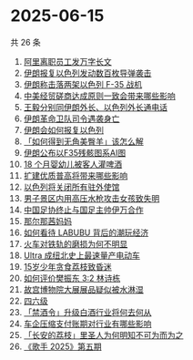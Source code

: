 # 2025-06-15

共 26 条

<!-- BEGIN ZHIHUSEARCH -->
<!-- 最后更新时间 Sun Jun 15 2025 11:22:54 GMT+0800 (China Standard Time) -->

1. [阿里离职员工发万字长文](https://www.zhihu.com/search?q=%E9%98%BF%E9%87%8C%E7%A6%BB%E8%81%8C%E5%91%98%E5%B7%A5%E5%8F%91%E4%B8%87%E5%AD%97%E9%95%BF%E6%96%87)
1. [伊朗报复以色列发动数百枚导弹袭击](https://www.zhihu.com/search?q=%E4%BC%8A%E6%9C%97%E6%8A%A5%E5%A4%8D%E4%BB%A5%E8%89%B2%E5%88%97%E5%8F%91%E5%8A%A8%E6%95%B0%E7%99%BE%E6%9E%9A%E5%AF%BC%E5%BC%B9%E8%A2%AD%E5%87%BB)
1. [伊朗称击落两架以色列 F-35 战机](https://www.zhihu.com/search?q=%E4%BC%8A%E6%9C%97%E7%A7%B0%E5%87%BB%E8%90%BD%E4%B8%A4%E6%9E%B6%E4%BB%A5%E8%89%B2%E5%88%97%20F-35%20%E6%88%98%E6%9C%BA)
1. [中美经贸磋商达成原则一致会带来哪些影响](https://www.zhihu.com/search?q=%E4%B8%AD%E7%BE%8E%E7%BB%8F%E8%B4%B8%E7%A3%8B%E5%95%86%E8%BE%BE%E6%88%90%E5%8E%9F%E5%88%99%E4%B8%80%E8%87%B4%E4%BC%9A%E5%B8%A6%E6%9D%A5%E5%93%AA%E4%BA%9B%E5%BD%B1%E5%93%8D)
1. [王毅分别同伊朗外长、以色列外长通电话](https://www.zhihu.com/search?q=%E7%8E%8B%E6%AF%85%E5%88%86%E5%88%AB%E5%90%8C%E4%BC%8A%E6%9C%97%E5%A4%96%E9%95%BF%E3%80%81%E4%BB%A5%E8%89%B2%E5%88%97%E5%A4%96%E9%95%BF%E9%80%9A%E7%94%B5%E8%AF%9D)
1. [伊朗革命卫队司令遇袭身亡](https://www.zhihu.com/search?q=%E4%BC%8A%E6%9C%97%E9%9D%A9%E5%91%BD%E5%8D%AB%E9%98%9F%E5%8F%B8%E4%BB%A4%E9%81%87%E8%A2%AD%E8%BA%AB%E4%BA%A1)
1. [伊朗会如何报复以色列](https://www.zhihu.com/search?q=%E4%BC%8A%E6%9C%97%E4%BC%9A%E5%A6%82%E4%BD%95%E6%8A%A5%E5%A4%8D%E4%BB%A5%E8%89%B2%E5%88%97)
1. [「如何得到无角美臀羊」该怎么解](https://www.zhihu.com/search?q=%E3%80%8C%E5%A6%82%E4%BD%95%E5%BE%97%E5%88%B0%E6%97%A0%E8%A7%92%E7%BE%8E%E8%87%80%E7%BE%8A%E3%80%8D%E8%AF%A5%E6%80%8E%E4%B9%88%E8%A7%A3)
1. [伊朗公布以F35残骸图系AI图](https://www.zhihu.com/search?q=%E4%BC%8A%E6%9C%97%E5%85%AC%E5%B8%83%E4%BB%A5F35%E6%AE%8B%E9%AA%B8%E5%9B%BE%E7%B3%BBAI%E5%9B%BE)
1. [18 个月婴幼儿被客人灌啤酒](https://www.zhihu.com/search?q=18%20%E4%B8%AA%E6%9C%88%E5%A9%B4%E5%B9%BC%E5%84%BF%E8%A2%AB%E5%AE%A2%E4%BA%BA%E7%81%8C%E5%95%A4%E9%85%92)
1. [扩建优质普高将带来哪些影响](https://www.zhihu.com/search?q=%E6%89%A9%E5%BB%BA%E4%BC%98%E8%B4%A8%E6%99%AE%E9%AB%98%E5%B0%86%E5%B8%A6%E6%9D%A5%E5%93%AA%E4%BA%9B%E5%BD%B1%E5%93%8D)
1. [以色列将关闭所有驻外使馆](https://www.zhihu.com/search?q=%E4%BB%A5%E8%89%B2%E5%88%97%E5%B0%86%E5%85%B3%E9%97%AD%E6%89%80%E6%9C%89%E9%A9%BB%E5%A4%96%E4%BD%BF%E9%A6%86)
1. [男子景区内用高压水枪攻击女孩致失明](https://www.zhihu.com/search?q=%E7%94%B7%E5%AD%90%E6%99%AF%E5%8C%BA%E5%86%85%E7%94%A8%E9%AB%98%E5%8E%8B%E6%B0%B4%E6%9E%AA%E6%94%BB%E5%87%BB%E5%A5%B3%E5%AD%A9%E8%87%B4%E5%A4%B1%E6%98%8E)
1. [中国足协终止与国足主帅伊万合作](https://www.zhihu.com/search?q=%E4%B8%AD%E5%9B%BD%E8%B6%B3%E5%8D%8F%E7%BB%88%E6%AD%A2%E4%B8%8E%E5%9B%BD%E8%B6%B3%E4%B8%BB%E5%B8%85%E4%BC%8A%E4%B8%87%E5%90%88%E4%BD%9C)
1. [那尔那茜妈妈](https://www.zhihu.com/search?q=%E9%82%A3%E5%B0%94%E9%82%A3%E8%8C%9C%E5%A6%88%E5%A6%88)
1. [如何看待 LABUBU 背后的潮玩经济](https://www.zhihu.com/search?q=%E5%A6%82%E4%BD%95%E7%9C%8B%E5%BE%85%20LABUBU%20%E8%83%8C%E5%90%8E%E7%9A%84%E6%BD%AE%E7%8E%A9%E7%BB%8F%E6%B5%8E)
1. [火车对铁轨的磨损为何不明显](https://www.zhihu.com/search?q=%E7%81%AB%E8%BD%A6%E5%AF%B9%E9%93%81%E8%BD%A8%E7%9A%84%E7%A3%A8%E6%8D%9F%E4%B8%BA%E4%BD%95%E4%B8%8D%E6%98%8E%E6%98%BE)
1. [Ultra 成纽北史上最速量产电动车](https://www.zhihu.com/search?q=Ultra%20%E6%88%90%E7%BA%BD%E5%8C%97%E5%8F%B2%E4%B8%8A%E6%9C%80%E9%80%9F%E9%87%8F%E4%BA%A7%E7%94%B5%E5%8A%A8%E8%BD%A6)
1. [15岁少年贪食荔枝致昏迷](https://www.zhihu.com/search?q=15%E5%B2%81%E5%B0%91%E5%B9%B4%E8%B4%AA%E9%A3%9F%E8%8D%94%E6%9E%9D%E8%87%B4%E6%98%8F%E8%BF%B7)
1. [如何评价樊振东 3:2 林诗栋](https://www.zhihu.com/search?q=%E5%A6%82%E4%BD%95%E8%AF%84%E4%BB%B7%E6%A8%8A%E6%8C%AF%E4%B8%9C%203%3A2%20%E6%9E%97%E8%AF%97%E6%A0%8B)
1. [故宫博物院大展展品疑似被水淋湿](https://www.zhihu.com/search?q=%E6%95%85%E5%AE%AB%E5%8D%9A%E7%89%A9%E9%99%A2%E5%A4%A7%E5%B1%95%E5%B1%95%E5%93%81%E7%96%91%E4%BC%BC%E8%A2%AB%E6%B0%B4%E6%B7%8B%E6%B9%BF)
1. [四六级](https://www.zhihu.com/search?q=%E5%9B%9B%E5%85%AD%E7%BA%A7)
1. [「禁酒令」升级白酒行业将何去何从](https://www.zhihu.com/search?q=%E3%80%8C%E7%A6%81%E9%85%92%E4%BB%A4%E3%80%8D%E5%8D%87%E7%BA%A7%E7%99%BD%E9%85%92%E8%A1%8C%E4%B8%9A%E5%B0%86%E4%BD%95%E5%8E%BB%E4%BD%95%E4%BB%8E)
1. [车企压缩支付账期对行业有哪些影响](https://www.zhihu.com/search?q=%E8%BD%A6%E4%BC%81%E5%8E%8B%E7%BC%A9%E6%94%AF%E4%BB%98%E8%B4%A6%E6%9C%9F%E5%AF%B9%E8%A1%8C%E4%B8%9A%E6%9C%89%E5%93%AA%E4%BA%9B%E5%BD%B1%E5%93%8D)
1. [「长安的荔枝」里圣人为何明知不可为而为之](https://www.zhihu.com/search?q=%E3%80%8C%E9%95%BF%E5%AE%89%E7%9A%84%E8%8D%94%E6%9E%9D%E3%80%8D%E9%87%8C%E5%9C%A3%E4%BA%BA%E4%B8%BA%E4%BD%95%E6%98%8E%E7%9F%A5%E4%B8%8D%E5%8F%AF%E4%B8%BA%E8%80%8C%E4%B8%BA%E4%B9%8B)
1. [《歌手 2025》第五期](https://www.zhihu.com/search?q=%E3%80%8A%E6%AD%8C%E6%89%8B%202025%E3%80%8B%E7%AC%AC%E4%BA%94%E6%9C%9F)

<!-- END ZHIHUSEARCH -->
